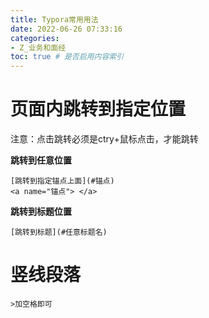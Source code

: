 ```yaml
---
title: Typora常用用法
date: 2022-06-26 07:33:16
categories:
- Z_业务和面经
toc: true # 是否启用内容索引
---
```


# 页面内跳转到指定位置

注意：点击跳转必须是ctry+鼠标点击，才能跳转

**跳转到任意位置**

```
[跳转到指定锚点上面](#锚点)
<a name="锚点"> </a>
```

**跳转到标题位置**

```
[跳转到标题](#任意标题名)
```

# 竖线段落

```
>加空格即可
```

